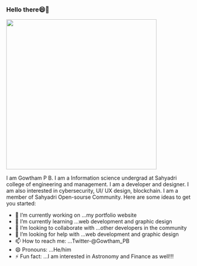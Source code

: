 ### Hello there😄👋 
<div></div><div><img src="https://www.google.com/url?sa=i&url=https%3A%2F%2Fgiphy.com%2Fexplore%2Fhuhuh&psig=AOvVaw1A1hUUUNRTpYeribi3M-GV&ust=1620524520029000&source=images&cd=vfe&ved=0CAIQjRxqFwoTCIjS9bX6uPACFQAAAAAdAAAAABAf" width="400px"></div>

<!--
**Gowtham-P-B/Gowtham-P-B** is a ✨ _special_ ✨ repository because its `README.md` (this file) appears on your GitHub profile.-->

I am Gowtham P B. I am a Information science undergrad at Sahyadri college of engineering and management. I am a developer and designer. I am also interested in cybersecurity, UI/ UX design, blockchain. I am a member of Sahyadri Open-sourse Community.
Here are some ideas to get you started:

- 🔭 I’m currently working on ...my portfolio website
- 🌱 I’m currently learning ...web development and graphic design
- 🤝 I’m looking to collaborate with ...other developers in the community
- 🤔 I’m looking for help with ...web development and graphic design
- 📫 How to reach me: ...Twitter-@Gowtham_PB
- 😄 Pronouns: ...He/him
- ⚡ Fun fact: ...I am interested in Astronomy and Finance as well!!!
